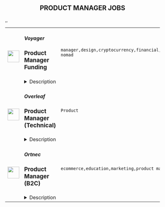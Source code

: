 <div align="center"><h2>PRODUCT MANAGER JOBS</h2></div><table><tr>
                <td width="100" height="100" rowspan="2">
                    <img src="https://remoteok.com/assets/img/jobs/d8045fe945e97678055a4e2eccb37b7e1664694916.png" width="38px" height="auto">
                </td>
                <td width="300">
                    <h5>Voyager</h5>
                    <h3>Product Manager Funding</h3>
                </td>
                <td width="300">
                    <code>manager,design,cryptocurrency,financial,finance,banking,leader,management,operational,marketing,healthcare,backend,digital nomad</code>
                </td>
                <td width="200">
                <text>3 days ago</text>
                </td>
                <td width="100" rowspan="2">
                <a href="https://remoteOK.com/remote-jobs/remote-product-manager-funding-voyager-126852" align="right" target="_blank">Apply</a>
                </td>
            </tr>
            <tr>
                <td colspan="3">
                <details><summary>Description</summary>
                <div class="content-intro">
<p><span style="font-weight:400;">Voyager is a Publicly traded company listed on the Toronto Stock Exchange (VOYG), OTC Markets (VYGVF) and the Frankfurt Exchange (UCD2). Voyager is the global leader in agency cryptocurrency brokerage. At Voyager we are building the financial services firm of the future that will be used by millions of users globally to easily access trade, invest and earn in the cryptocurrency markets.Â </span></p>
<p><span style="font-weight:400;">We are a team of finance and technology industry veterans dedicated to empowering and servicing investors in one of the most exciting asset classes to date - crypto. Our founders stem from reputable finance and technology organizations like E*TRADE, Uber, TradeIt, Lightspeed Financial and more.</span></p>
<p><span style="font-weight:400;">The Voyager team includes employees with diverse backgrounds and skills. Our culture has quickly grown into one that promotes collaboration, transparency, and entrepreneurialism.</span></p>
<p><span style="font-weight:400;">To learn more about Voyager please visit us at <a href="http://www.investvoyager.com" rel="noopener noreferrer nofollow">www.investvoyager.com</a>.</span></p>
<p><span style="font-weight:400;">We are changing the world and love what we do so if you want to work at a fast paced, exciting environment please apply.</span></p>
</div><p><span style="font-weight:400;">Voyager is seeking a talented, results-driven Product Manager to bridge the gap between business and technology, acting as point of contact for teams across the business to streamline the funding process.</span></p>
<p><span style="font-weight:400;">As Product Manager of Funding you will partner with Stakeholders from Business/Marketing, Design, Treasury/Accounting, Development, Compliance, Security, and Support to streamline the customer funding process ensuring the experience is straightforward and frictionless.Â  You will monitor and measure changes impacting the funding process and work to refine, optimize and improve the user experience and backend processes needed to support customer funds on and off the platform.Â  You will research and advise on new fiat funding methods, technologies and opportunities that assist in increased AUM.</span></p>
<p><span style="font-weight:400;">This role must be comfortable partnering with internal and external partners and stakeholders to identify opportunities for improvement and execute on strategic initiatives related to customer funding services. </span></p>
<h2>Responsibilities:</h2>
<ul>
<li style="font-weight:400;"><span style="font-weight:400;">Accountability for Voyagerâs client funding process, inclusive of product design and internal/external stakeholder management across product, business operations, technology, compliance, fraud/risk, support, marketing and data.</span></li>
<li style="font-weight:400;"><span style="font-weight:400;">Manage relationships with external technology partners used for fiat funding to ensure we get the most out of the partnerships and technologies used.Â  Advocate for features and improvements that benefit our client funding needs.</span></li>
<li style="font-weight:400;"><span style="font-weight:400;">Research and become an expert on competitors to our existing funding technology partners.Â  Make recommendations based on data if/when new relationships or technologies should be leveraged to continue to improve and refine funding activities.</span></li>
<li style="font-weight:400;"><span style="font-weight:400;">Analyze market trends, competition and customer experience journeys to inform product, driving improvements and innovation to the funding process.</span></li>
<li style="font-weight:400;"><span style="font-weight:400;">Ability to connect consumer insights/needs with data driven analysis to create and prioritize the funding product roadmap</span></li>
<li style="font-weight:400;"><span style="font-weight:400;">Integrate analysis and customer feedback into product requirements to ensure features satisfy customer needs and desires</span></li>
<li style="font-weight:400;"><span style="font-weight:400;">Define criteria to measure success/failure for client funding process changes.Â  Work with appropriate teams to complete user studies, A/B tests or other types of experimentation when making changes as appropriate.</span></li>
<li style="font-weight:400;"><span style="font-weight:400;">Ensure quality deployment and operational excellence around feature launches, including the creation of success metrics and evaluation of performance</span></li>
</ul>
<h2>Qualifications:</h2>
<ul>
<li style="font-weight:400;"><span style="font-weight:400;">5+ years leading product-focused initiatives</span></li>
<li style="font-weight:400;"><span style="font-weight:400;">Experience with product management in the fin-tech industry specifically around banking services such as ACH transfers, wires, payments, etc.</span></li>
<li style="font-weight:400;"><span style="font-weight:400;">Knowledge of regulations, banking systems and technologies, and compliance requirements for funding activities</span></li>
<li style="font-weight:400;"><span style="font-weight:400;">Results-driven, solutions and customer focused, with strong business acumen and ability to drive teams through rapid execution</span></li>
<li style="font-weight:400;"><span style="font-weight:400;">Self starter attitude with comfort in ambiguity</span></li>
<li style="font-weight:400;"><span style="font-weight:400;">Strong written and verbal communication skills</span></li>
<li style="font-weight:400;"><span style="font-weight:400;">Experience with Kanban SDLC desired</span></li>
<li style="font-weight:400;"><span style="font-weight:400;">Experience with feature experimentation via tools such as LaunchDarkly desired</span></li>
</ul><div class="content-conclusion">
<h2><span style="font-weight:400;">What we offer</span></h2>
<ul>
<li style="font-weight:400;"><span style="font-weight:400;">Competitive Salary</span></li>
<li style="font-weight:400;"><span style="font-weight:400;">Employee Benefits including healthcare (medical, dental, vision) and 401k</span></li>
<li style="font-weight:400;"><span style="font-weight:400;">Stock OptionsÂ </span></li>
<li style="font-weight:400;"><span style="font-weight:400;">Unlimited PTO</span></li>
</ul>
<p><span style="font-weight:400;">Voyager is headquartered in New York City with satellite offices in New Jersey, California, Toronto and Bordeaux.</span></p>
<p><span style="font-weight:400;">Please contact us via the button below or at careers@investvoyager.com with your resume and a brief explanation as to why you would like to join the Voyager team.</span></p>
<p><span style="font-weight:400;">*Please note that during COVID-19 we are working remotely.</span></p>
</div><br/><br/>Please mention the word **FRESHER** and tag RNDQuMjEwLjEwMi4xNTg= when applying to show you read the job post completely (#RNDQuMjEwLjEwMi4xNTg=). This is a beta feature to avoid spam applicants. Companies can search these words to find applicants that read this and see they're human.
                </details>
                </td>
            </tr>,<tr>
                <td width="100" height="100" rowspan="2">
                    <img src="https://wwr-pro.s3.amazonaws.com/logos/0081/7498/logo.gif" width="38px" height="auto">
                </td>
                <td width="300">
                    <h5>Overleaf</h5>
                    <h3> Product Manager (Technical)</h3>
                </td>
                <td width="300">
                    <code>Product</code>
                </td>
                <td width="200">
                <text>4 days ago</text>
                </td>
                <td width="100" rowspan="2">
                <a href="https://weworkremotely.com/listings/overleaf-product-manager-technical" align="right" target="_blank">Apply</a>
                </td>
            </tr>
            <tr>
                <td colspan="3">
                <details><summary>Description</summary>
                <img src="https://we-work-remotely.imgix.net/logos/0081/7498/logo.gif?ixlib=rails-4.0.0&w=50&h=50&dpr=2&fit=fill&auto=compress" />

<p>
  <strong>Headquarters:</strong> London, England, United Kingdom
    <br /><strong>URL:</strong> <a href="https://www.overleaf.com">https://www.overleaf.com</a>
</p>

<p><strong>What We Do</strong></p>
<p>Overleaf builds modern collaborative authoring tools for scientists — like Google Docs for Science. We make an online, real-time collaborative editor for papers, theses and other documents written in the LaTeX markup language.</p>
<p>We have over ten million registered users from around the world and over 400,000 people use our platform each day. Our company is scaling up and we are looking for a Product Manager (Technical) who can take the lead on one of our core product areas.</p>
<p>We were recently recognised as one of the<a href="https://www.overleaf.com/blog/overleaf-recognized-as-one-of-the-uks-top-100-fastest-growing-businesses" class="external"> UK's top 100 fastest growing businesses</a> and as the<a href="https://www.overleaf.com/blog/overleaf-named-2020-saas-awards-winner" class="external"> Best SaaS for Nonprofits or Education</a> in the 2020 SaaS Awards Program. We're part of the<a href="https://www.digital-science.com/" class="external"> Digital Science</a> family of science, health and ed-tech companies.</p>
<p><strong>The Product Team</strong></p>
<p>We are an interdisciplinary team made of product managers, UX designers and data analysts. We are a relatively new team, with most people joining in 2021, and small enough that everyone has a few hats to wear, but large enough that we have experts who can guide the rest of the team in their area, such as User Research, User Experience or Analytics. Some of us come from a teaching background, marketing, engineering, QA and more disciplines, which gives the team its unique flavour. Our mission is to explore the future of Overleaf through data, design and research.</p>
<p><strong>Your New Role</strong></p>
<p>As we expand, we are growing the product team to let us have owners for each of our core areas, namely Editor, B2C growth, Institutions and Enterprise. For this reason, we are now looking to hire an experienced Product Manager who can lead our discovery and development initiatives across one of these areas. You will take ownership of researching, understanding and delivering value to our users, enhancing their workflows for both our hosted SaaS and on-premises solutions. As part of a Product Trio (Product, UX, Engineering - plus others), you will map opportunities using product discovery methods and shape your own roadmap and KPIs. You will lead on projects related to your area of expertise from start to finish. This will usually involve: </p>
<ul> <li>Understanding user needs:<ul> <li>Carry out primary research to understand users and their pain points, identifying opportunities to address them.</li> <li>Nurture and grow our rich database of user insights, mining data as needed and present it to stakeholders in various contexts.</li> <li>Based on research insights, formulate hypotheses to be tested with a variety of qualitative and quantitative methods.</li> </ul> </li> <li>Shaping and developing solutions:<ul> <li>Shape a vision, define the problem and align the team with clear goals, objectives and user stories.</li> <li>Map and test assumptions with a variety of qualitative and quantitative methods.</li> <li>Distil existing user research data to support the team in making the right decisions.</li> <li>Work closely with UX designers, data analysts and engineers throughout the release process, from shaping to building, testing and releasing.</li> <li>Clearly define measures of success for A/B testing, balancing the need for accuracy with shipping value to users quickly.</li> <li>Recognise and celebrate success regularly when things go well, while fostering a growth mindset when things don't go so well.</li> <li>Lead and facilitate planning sessions with your team to prioritise work, often applying decision-making frameworks (e.g. RICE).</li> <li>Keep other stakeholders informed as progress is made, through regular demos, Show &amp; Tells and presentations.</li> </ul> </li> <li>Understanding the Business. You will specifically own the relationship with a core department (e.g. Sales and Account Management teams for the Institutional/Enterprise core area, or Marketing for our B2C Growth area):<ul> <li>Develop and manage a solid product roadmap for your core area.</li> <li>Map opportunities and manage input from your stakeholders to enhance our offering on an ongoing basis.</li> <li>Clearly communicate our roadmap and product changes in advance of their launch and help them manage communications to customers.</li> <li>Take part in customer onboarding sessions, webinars and/or sales negotiations and use these opportunities to conduct user research.</li> </ul> </li> <li>Work closely with other departments to:<ul> <li>Help them access and understand product information (e.g. releases for our On-Premises product, key features, product roadmap). </li> <li>Explain technical dependencies and how they may affect our roadmap.</li> <li>Help them access product data/metrics that can provide useful insights for their departments.</li> <li>Bring the user perspective in meetings and engage stakeholders with our continuous user research efforts and insights.</li> </ul> </li> <li>Strategy and planning: <ul> <li>You will input and contribute to the main product roadmap and take part in planning meetings on an ongoing basis. </li> <li>You will develop a set of strategic goals and KPIs for your core area on an annual basis, updating stakeholders on progress throughout the year.</li> </ul> </li> </ul>
<p>This year, we are excited about:</p>
<ul> <li>Having launched our most popular feature yet, a way to <a href="https://www.overleaf.com/blog/new-feature-ready-set-detach" class="external">detach the PDF view</a> in another window, which allows users to work on multiple monitors.</li> <li>Relaunching our core editor in CodeMirror 6 for improved functionality and accessibility.</li> <li>Enhancing the collaboration experience on our product to make it even more compelling for individual users and Enterprise teams. We are currently testing assumptions around shared spaces.</li> <li>Collaborating with more partners to enhance the editing experience through new technologies.</li> </ul>
<p>We also got excited when our UX team won a prestigious award for delivering a seamless integration between Overleaf and ShareLaTeX:  <a href="https://www.overleaf.com/blog/congratulations-to-paulo-john-and-sven-best-case-study-at-acm-chi2021" class="external">https://www.overleaf.com/blog/congratulations-to-p...<br></a></p> <p><strong>How We Work</strong><br></p>
<p>Overleaf is remote-first — all staff work remotely and this is<a href="https://www.overleaf.com/about/values" class="external"> part of our values</a>. We also have an office space in London for those that want to use it, and when the pandemic settles down we'll again get the whole team together in London a few times a year for face-to-face time.</p>
<p>Our core hours for meetings are 2pm-5pm UK time; we try to schedule all team meetings during this time, including daily 10-15 minute standup calls and biweekly company update calls.</p>
<p>We always collect user feedback to inform our work. We have UX professionals on our team, and we run surveys and user interviews on a weekly basis to inform our Product Discovery process. You can read more about how we introduced these methods in this <a href="https://www.overleaf.com/blog/how-we-introduced-product-discovery-methods-at-overleaf-in-3-steps" class="external">blog post</a>.</p>
<p>We have a flexible roadmap that we review quarterly, which includes regular user-facing releases. Our Product team works closely with everyone in the company, often as part of a Product Trio (Product, UX, Engineering, with other departments as needed) to understand every aspect of how we can best deliver value to our users. Our roadmap also includes initiatives driven by staff and quarterly hackathons to keep our learning fresh.</p>
<p><strong>How We Hire<br></strong></p>The stages in our hiring process are typically:<ol> <li>We ask you to submit a CV and a cover letter stating why you would like to work for Overleaf.</li> <li>We will aim to update you on the status of your application within two weeks from when we receive it.</li> <li>We'll follow up by email (or sometimes schedule a phone call) with any questions we have about your application, usually around logistics, your ambitions and your expectations about the role.</li> <li>We'll schedule a more in-depth interview, which is typically followed or combined with a practical assignment. For the practical, you'll have the option of either completing a homework assignment, which requires about one hour of your time before the interview, or doing an exercise during the interview, if you prefer. The exercises are practical in nature, and you can use Google, etc., and ask us questions.</li> <li>We may ask you to attend a second, shorter, interview with our Founders.</li> <li>We'll make an offer. We usually interview in batches, so there may be a short delay while we interview other candidates, but we will try to keep you informed throughout the process.</li> </ol>
<p>If you have a deadline, please let us know in your application, and we will try to be accommodating.</p>
<p><strong>Who You Are<br></strong></p>
<ul> <li>Experienced in Product Management as a discipline. You can switch from managing demanding stakeholders to resolving technical trade-offs with the Engineering team, always bringing the focus back on our long-term vision and delivering user value.</li> <li>Technical. You are familiar with LaTeX or willing to learn about LaTeX and its use within academia and industry. You also understand the difference between a SaaS product and its on-premises counterpart, including their underpinning technologies, e.g. Docker.</li> <li>Commercially minded. You have commercial experience within a B2C SaaS product and/or Enterprise. For example, you are able to read user research insights through a commercial lens, with a view to grow the business while shipping value to users.</li> <li>Empathetic. You are curious about people and their stories. You are able to understand user and stakeholder needs, while still being able to push back or negotiate as necessary.</li> <li>Data-driven. You enjoy finding ways to measure success and dig into data to make decisions. Whether it's from a survey, a database or a user interview, you are comfortable drawing insights and presenting them to your stakeholders.</li> </ul>Self-motivated. You are a natural at making plans, keeping people aligned along the way and thrive when you see a vision come to life.<p><strong>Requirements</strong></p>
<p>We require that you:</p>
<ul> <li>Have a minimum of 3-4 years of relevant experience.</li> <li>Will work for us full time.</li> <li>Will usually be available in our core hours, 2pm-5pm UK time.</li> <li>Are based in the UK, EU, US or Canada.</li> </ul>
<p><strong>Benefits</strong></p>
<ul> <li>Remote and flexible working.</li> <li>Salary £50k-£75k per year depending on experience.</li> <li>You would join a small, dedicated and growing team.</li> <li>We're substantially (around 80%) open-source, so your work will often be on open source code.</li> <li>We organise company and team meetups several times a year for valuable face-to-face time.</li> <li>We'll provide a new Mac, PC or Linux laptop, along with a stipend for other equipment.</li> <li>We provide a training budget and allocate time for training; many of our developers choose to attend relevant industry conferences or buy training materials.</li> <li>We run regular<a href="https://www.overleaf.com/blog/overleafs-remote-hackathon-revisited-one-year" class="external"> remote hackathons</a> to keep learning and experimenting.</li> <li>We run a weekly internal seminar series with short talks from staff about their work or personal projects, new technologies and techniques.</li> <li>Additional benefits package varies by country. Please ask us.</li> </ul>
<p>We're an equal opportunity employer. All applicants will be considered for employment without attention to race, colour, religion, sex, sexual orientation, gender identity, national origin, veteran or disability status.</p>

<p><strong>To apply:</strong> <a href="https://weworkremotely.com/remote-jobs/overleaf-product-manager-technical">https://weworkremotely.com/remote-jobs/overleaf-product-manager-technical</a></p>

                </details>
                </td>
            </tr>,<tr>
                <td width="100" height="100" rowspan="2">
                    <img src="https://weworkremotely.com/assets/IsotypeV2-1ebe3dd57673f3e8d02b7490bc0faaef55d6a95d3a4aaf17298bd3ed503ae7fe.svg" width="38px" height="auto">
                </td>
                <td width="300">
                    <h5>commercetools Integrated Offerings</h5>
                    <h3> Technical Product Manager - Core/Bundling, fully remote (f/*/m)</h3>
                </td>
                <td width="300">
                    <code>Product</code>
                </td>
                <td width="200">
                <text>11 days ago</text>
                </td>
                <td width="100" rowspan="2">
                <a href="https://weworkremotely.com/remote-jobs/commercetools-integrated-offerings-technical-product-manager-core-bundling-fully-remote-f-m" align="right" target="_blank">Apply</a>
                </td>
            </tr>
            <tr>
                <td colspan="3">
                <details><summary>Description</summary>
                

<p>
  <strong>Headquarters:</strong> Munich
    <br /><strong>URL:</strong> <a href="https://commercetools.com/careers/jobs">https://commercetools.com/careers/jobs</a>
</p>

<div>
<strong><br>Location</strong>: No location restrictions, we hire remotely worldwide 🌍<br><br>
</div><div>
<strong>Language:</strong> We operate internally and externally in English (US)<br><br>
</div><div>
<strong>Hours:</strong> 40 hours per week for full-time. You are free to choose your own hours as long as there's some overlap during the daytime of our CET team for meetings and other internal cultural events<br><br>
</div><div>
<strong>Part-time options:</strong> We will consider part-time options for this role, mention what you are looking for in your application<br><br>
</div><div>
<strong>Level: Mid </strong>(3+ years)<br><br>
</div><div>
<strong>Salary:</strong> We are looking to offer around €51,000 to €77,000 for this role depending on experience and location<br><br>
</div><div>
<br><br>
</div><div>
<strong>---------------------------------------—<br></strong><br>
</div><div>
<br><br>
</div><div>
<strong>🌟 The Opportunity<br></strong><br>
</div><div>
<br>Together with the Senior Product leadership (CPO, VP Product, etc.), this enthusiastic global Product team is defining our product vision and roadmap. <br><br>
</div><div>commercetools for Growth is a newly created solution (and team) that will enable Scaling Brands &amp; Merchants to quickly launch on a flexible, best-in-class composable stack with low effort and without the need for a big development team, keeping their iteration speed high to optimize business outcomes. The key to achieving this is to build a bundle of market-leading MACH products (commercetools products and partner products) that are perfectly connected and pre-configured. This will enable Scaling Brand and Merchants to launch quickly, iterate fast through business-user tooling and make sure that this is the last re-platforming they will ever have to do. <br><br>
</div><div>This is a great opportunity to marshal a product that has the potential to have a long-lasting impact on the commerce landscape for aspiring brands and retailers. If you are looking for a place where your contribution makes a difference, and if you never want to stop learning and growing, join our product management team!<br><br>
</div><div>
<br><strong><br>🚀 Your Mission<br></strong><br>
</div><ul>
<li>Design and improve the vision and implementation of the actual bundle of MACH products that form commercetools for Growth</li>
<li>Make sure (together with engineering), that the technical architecture of the commercetools for Growth bundle is best-in-class</li>
<li>Own the connectors between the MACH products in the bundle from a product perspective</li>
<li>Lead initiatives to enhance the experience of customer interaction with such a bundled solution (e.g. SSO, business user interface, etc.)</li>
<li>In the end, build the core of the commercetools for Growth solution, so the “Fast-Launch-Store team” (second team in commercetools for Growth) can take the bundle and pre-configure it and enhance it to enable the customers to launch faster and faster</li>
<li>Think big, scope small, and quickly iterate collectively with your team to make sure that you solve the right problems</li>
<li>Use your product sense, collectively with a qualitative and data-informed approach to creating a solution brands and retailers love</li>
<li>Become part of our product community. We like to grow and learn together, including regular knowledge exchange sessions plus coaching from peers and the Head of Product.<br><br>
</li>
</ul><div><br></div><div>
<strong>👉 What is it like working in our team?<br></strong><br>
</div><div>
<strong>”</strong><em>We focus on solving customers' problems. To do that, we have to constantly learn new things. We have to rely on each other, trust each other, and know each other's strengths. The way we work together as a team makes this seem easy and gives a true sense of collaboration</em><strong>.” — Catherine, Product Manager<br><br></strong><br>
</div><div>
<strong><br>💪 What you will accomplish in your first 90-days<br></strong><br>
</div><ul>
<li>Comprehend the strategy, including market landscape, contenders, differentiation, and our business model guiding up to our vision</li>
<li>Get to know the company, the different teams, and how you can be an ally</li>
<li>Get to know your cross-functional team, take part in planning, co-working sessions, and other ceremonies</li>
<li>Get to know the business buyers by attending customer and prospect meetings and reading notes from previous sessions</li>
<li>Comprehend our commercetools for Growth architecture to know better how each piece works collectively and fits into the broader tech ecosystem to start planning for coming extensions</li>
</ul><div>
<strong><br>🧩 You will likely have this experience<br></strong><br>
</div><ul>
<li>3 or more years of experience as a product manager in areas such as headless eCommerce technologies,  microservice architecture, B2B product management and eCommerce product/project management</li>
<li>High technical knowledge / architecture knowledge, preferably in the eCommerce domain</li>
<li>Desire to comprehend brands and retailers — their motivation, needs, and how they work</li>
<li>Experience working with commerce or a similar complex domain, with a big ecosystem and many extensions</li>
<li>Self-assured presenter and facilitator. You can clearly communicate product resolutions and the rationale behind them, and you’re not afraid to go against consensus by asking the right questions</li>
<li>Self-starter, looking for pragmatic solutions</li>
</ul><div><br></div><div>
<strong><br>🚀 About Us<br></strong><br>
</div><div>At commercetools Frontend, we're a fully remote company a Series C company valued at ¢1.9bn, and were named a Leader in the 2021 Gartner® Magic Quadrant™ for Digital Commerce for the second year in a row. <br><br>
</div><div>We are formerly Frontastic, a remote-first company since 2017 we know how to do remote work properly. We joined commercetools in November 2021 and are still growing and focused on our mission: Let commerce teams build the incredible. Do you want to be part of this exciting journey?<br><br>
</div><div>
<strong><br>👏 We're offering:<br></strong><br>
</div><ul>
<li>A <strong>remote setup</strong> and processes tailored for remote workers (and digital nomads)</li>
<li>An <strong>open learning and development budget</strong>, including an internal learning academy</li>
<li>The <strong>freedom</strong> of planning your work around life and not the other way round — we want you to bring your full self to work, and this includes owning your daily routines</li>
<li>An insurance policy that covers <strong>medical, dental and vision</strong>
</li>
<li>An <strong>allowance of 28 days leave plus public holidays</strong> in your home country</li>
<li>A <strong>company laptop of your choice</strong> and a personal budget for any additional equipment you need — you will be able to purchase it yourself with a virtual company credit card</li>
<li>A variety of <strong>regular virtual events</strong>, including celebrating our successes, paid lunches, and other activities organized by our People team</li>
<li>A 5-day <strong>yearly retreat</strong> where we meet with the whole team and spend time together at a beautiful place for additional social bonding</li>
</ul><div>
<strong><br>🤝 Our hiring process<br><br></strong><br>
</div><div>We have designed our hiring process with the candidate's experience in mind. This is important to us as we know to build the best product possible, we need the best people. Learn more about our hiring process.</div><div>
<br>🕒 We aim to respond to all candidates within 72 hours (except on weekends).<br><br>
</div><div>1️⃣ Submit your application to our team for review<br><br>
</div><div>2️⃣ Discovery call (45min) with our Product Leadership, to discuss the role, our culture, and find out if it's a good alignment with your own preferences and skills<br><br>
</div><div>3️⃣ Culture questions (via email) to see how you approach important topics such as growth and work planning</div><div>
<br>4️⃣ First interview (60min) with one of our Product Managers to have a deeper discussion about the role as well as find out how you'll make an impact inside the team<br><br>
</div><div>5️⃣ Second interview (60min) with our Engineering Leadership to discuss our engineering teams, cross-functional collaboration, and new Growth product<br><br>
</div><div>6️⃣ You'll be invited to complete a presentation on a specific topic as part of the interview process. You'll have a chance to prepare a 20-minute presentation to a panel of Frontastic product and development team members, followed by a 20-minute Q and A and then 10-min at the end for candidate questions.<br><br>
</div><div>7️⃣ Coffee Break (30min) an informal chat with members of the team to get to know who you'll be working with<br><br>
</div><div>
<br><strong><br>💬 We'd love to hear from you<br></strong><br>
</div><div>If you have any questions about the role, email our Talent team at <a href="mailto:people@frontastic.cloud">people@frontastic.cloud</a>. Applications will only be accepted directly through the job application form.<br><br>
</div><div>Want to know more about us? You can find out more on our <a href="https://commercetools.com/?location=emea">website</a>.<br><br>
</div><div>If this role is not for you, but you know of someone who'd be a great fit, we would really appreciate it if you could share this role with them!<br><br>
</div><div>
<br><br>
</div><div>
<strong>ℹ️ Equal Opportunities<br></strong><br>
</div><div>🔍 Are you looking for something else? Check out our <a href="https://commercetools.com/careers">Career Page </a>and our <a href="https://commercetools.com/">Website</a> for more information.<br><br>
</div><div>
<em>We are all different and that is what makes us stronger! We hire great people from a </em><strong><em>wide variety of backgrounds</em></strong><em>, not just because it’s the right thing to do, but because it makes our company better.</em>
</div><div>
<em><br>commercetools celebrates being a </em><strong><em>diverse environment </em></strong><em>and is proud to be an </em><strong><em>equal opportunities employer</em></strong><em>. If your professional profile aligns with our specific hiring requirements and company culture, then we encourage you to apply. We will assess </em><strong><em>your competencies, future potential, approach</em></strong><em> to learning and self-development, and passion, and not your age, color, national origin, religion, gender, gender identity or expression, sexual orientation, familial status, genetics, or disability.</em>
</div>

<p><strong>To apply:</strong> <a href="https://weworkremotely.com/remote-jobs/commercetools-integrated-offerings-technical-product-manager-core-bundling-fully-remote-f-m">https://weworkremotely.com/remote-jobs/commercetools-integrated-offerings-technical-product-manager-core-bundling-fully-remote-f-m</a></p>

                </details>
                </td>
            </tr>,<tr>
                <td width="100" height="100" rowspan="2">
                    <img src="https://wwr-pro.s3.amazonaws.com/logos/0064/4683/logo.gif" width="38px" height="auto">
                </td>
                <td width="300">
                    <h5>Close</h5>
                    <h3> Sr. Product Manager</h3>
                </td>
                <td width="300">
                    <code>Product</code>
                </td>
                <td width="200">
                <text>32 days ago</text>
                </td>
                <td width="100" rowspan="2">
                <a href="https://weworkremotely.com/remote-jobs/close-sr-product-manager" align="right" target="_blank">Apply</a>
                </td>
            </tr>
            <tr>
                <td colspan="3">
                <details><summary>Description</summary>
                <img src="https://we-work-remotely.imgix.net/logos/0064/4683/logo.gif?ixlib=rails-4.0.0&w=50&h=50&dpr=2&fit=fill&auto=compress" />

<p>
  <strong>Headquarters:</strong> USA
    <br /><strong>URL:</strong> <a href="http://www.close.com">http://www.close.com</a>
</p>

<div><strong>About Us</strong></div><div>At Close, we're building the sales communication and collaboration platform of the future. With our roots as the very first sales CRM to include built-in calling, we're leading the industry in sales automation—helping companies to close more deals, faster than ever.  Since our founding in 2013, we've grown to become a profitable, 100% globally distributed ~60 person team that is dedicated to building a product our customers love.</div><div> </div><div>Our Product team is currently made up of three Designers and two Product Managers. We're looking for our third Product Manager to help accelerate product development at Close from idea through launch. </div><div><br></div><div>
<br><strong>About You</strong>
</div><div>We’re looking for someone with a unique talent set - someone who understands sales and can “speak the language” with sales managers, reps, and directors. Someone who can synthesize various use cases into clear problem statements. Someone who cares deeply about product details, has a great sense of product aesthetics, and can discuss the nitty gritty with engineers. </div><div><br></div><div>As a small product, design, and engineering team you’ll be responsible for all aspects of delivering a feature -- from concept through project managing it’s delivery. You will do it all.<br><br><strong>What you’ll do...</strong>
</div><ul>
<li>Turn the vague into the concrete. Talk with customers to discover &amp; define their needs, understand their problems, and document their use cases. </li>
<li>Write problem statements that clearly define shared needs across customers.</li>
<li>Create detailed product specs from your problem statements through collaboration with Product Design and Engineering.</li>
<li>Project manage the delivery of the feature -- get it on the engineering roadmap and ensure it’s delivered on time and up to the Product team’s standards. </li>
<li>Prepare for launches: work with the Marketing team on positioning/collateral, manage beta testers, write FAQs, define adoption / usage metrics, measure success, and share learnings.</li>
</ul><div>
<br><strong>You should...</strong>
</div><ul>
<li><strong>Ideally be located in an Americas time zone </strong></li>
<li>Have 2+ years of Product Management experience shipping B2B SaaS for SMBs.</li>
<li>Have 2+ years experience at software/internet companies in a product, engineering, or customer-facing role.</li>
<li>Love listening to customers and diving deep into their problems and needs.</li>
<li>Be detail-oriented, organized, and great at writing.</li>
<li>Have good product vision &amp; design sense. </li>
<li>Be comfortable writing specs, drawing wireframes, &amp; rapidly iterating on new feature ideas.</li>
<li>Have experience with metrics/analytics tools</li>
<li>Be growth minded; pushing to ship Product that focuses on moving the needle.</li>
</ul><div>
<br><strong>Bonus points if you...</strong>
</div><ul>
<li>Have experience in sales or with sales tools / CRMs</li>
<li>Have significant experience in Figma or other design/prototyping tools</li>
<li>Have a technical/engineering background, not afraid to dabble in Python, HTML, CSS, or SQL.</li>
</ul><div>
<br><strong>Why Close? </strong>
</div><ul>
<li>
<a href="https://www.youtube.com/watch?v=ZbyGnLhtj0o&amp;feature=youtu.be">Culture video</a> 💚</li>
<li>100% remote company <em>(we believe in trust and autonomy)</em>
</li>
<li>Choose between working 5 days/wk (standard full-time) or 4 days/wk @ 80% pay</li>
<li>
<a href="https://www.youtube.com/watch?v=gKjyXMz-q-Q&amp;feature=youtu.be">Annual team retreats</a> ✈️</li>
<li>Quarterly virtual summits</li>
<li>5 weeks PTO + Winter Holiday Break</li>
<li>2 additional PTO days every year with the company</li>
<li>1 month paid sabbatical every 5 years</li>
<li>Co-working stipend</li>
<li>Paid parental leave</li>
<li>Medical, Dental, Vision with HSA option (US residents)</li>
<li>401k matching at 6% (US residents)</li>
<li>Dependent care FSA (US residents)</li>
<li>Contributor to <a href="https://stripe.com/climate">Stripe's climate</a> initiative 🌍❤️ </li>
<li>
<a href="https://close.io/about/">Our story and team</a> 🚀</li>
</ul><div>At Close, everyone has a voice. We encourage transparency and practice a mature approach to the work-place. In general, we don’t have strict policies, we have guidelines. Work/Life harmony is an important part of our business - we believe you bring your best to work when you practice self-care (whatever that looks like for you).  </div><div><br></div><div>We come from 16 countries located in 5 of the 7 continents -- looking at you Antarctica and Australia ;-) ….. We’re a collection of talented humans rich in diverse backgrounds, lifestyles, and cultures. Every year we meet up somewhere around the world to spend time with one another. These gatherings are an opportunity to strengthen the social fiber of our global community.</div><div><br></div><div>Our team is growing in more ways than one - we’ve recently launched 17 babies (and counting!). Unanimously, our favorite and most impactful value is “Build a house you want to live in.” We strive to make decisions that are authentic for our people and help our customers become more successful. </div><div><br></div><div><em>Our application process was designed to promote equitable and unbiased hiring practices. We ask a small series of questions that are similar to what would be asked in the first interview. This helps us learn more about you right from the start so please be sure to answer each question thoughtfully. Each application will receive two screens by two different reviewers. Regardless of fit, you will hear back from us letting you know if we'll be moving forward.</em></div>

<p><strong>To apply:</strong> <a href="https://weworkremotely.com/remote-jobs/close-sr-product-manager">https://weworkremotely.com/remote-jobs/close-sr-product-manager</a></p>

                </details>
                </td>
            </tr>,<tr>
                <td width="100" height="100" rowspan="2">
                    <img src="https://remotive.com/job/1404410/logo" width="38px" height="auto">
                </td>
                <td width="300">
                    <h5>FormSwift</h5>
                    <h3>Product Manager</h3>
                </td>
                <td width="300">
                    <code>AWS,C,javascript,marketing</code>
                </td>
                <td width="200">
                <text>1 days ago</text>
                </td>
                <td width="100" rowspan="2">
                <a href="https://remotive.com/remote-jobs/product/product-manager-1404410" align="right" target="_blank">Apply</a>
                </td>
            </tr>
            <tr>
                <td colspan="3">
                <details><summary>Description</summary>
                <div><strong style="">About Us</strong></div>
<div>FormSwift develops tools that make it easy to create, edit, and sign any document. Since our founding in 2012, millions of customers have used FormSwift to do everything from making business plans and rental agreements to filling out tax and student loan deferment forms.</div>
<div> </div>
<div>Document creation and management are often tricky, but it doesn’t have to be. Our goal is to modernize document creation with software that’s easy to use, fast, and reliable.</div>
<div> </div>
<div><strong style="">The Role</strong></div>
<div>FormSwift is looking for a Product Manager to join our 6 person product team as the third product manager hire. </div>
<div> </div>
<div>You will be responsible for growing our customer base by a/b testing on our growth and conversion funnels. You will deliver better user experiences to our 2 million monthly unique visitors through data-driven decision making. You will collaborate with engineering, design, and analytics. You will execute on the product process end-to-end, from identifying opportunities to crafting thoughtful hypotheses to test. At FormSwift, we want you to be customer-obsessed, fail fast, and iterate quickly. </div>
<div> </div>
<div>You will work with and be mentored by experienced product managers, designers and engineers.</div>
<p><br><br></p>
<div class="h3">Responsibilities</div>
<ul>
<li>Build a prioritized a/b testing roadmap for conversion and growth funnels </li>
</ul>
<ul>
<li>Support the customer service team by analyzing user feedback and delivering solutions </li>
</ul>
<ul>
<li>Execute day-to-day agile development process for two engineering subteams</li>
</ul>
<ul>
<li>Work with engineering team leads and managers to project manage and prioritize for engineering maintenance initiatives</li>
</ul>
<ul>
<li>Collaborate with engineering, QA, marketing, analytics, and design</li>
</ul>
<ul>
<li>Work with other product managers to define and execute on product strategy</li>
</ul>
<p><br><br></p>
<div class="h3">Requirements</div>
<ul>
<li>Bachelor’s degree with 1-3 years of product management experience</li>
</ul>
<ul>
<li>Demonstrated product intuition and user empathy to craft thoughtful user experiences</li>
</ul>
<ul>
<li>Data-driven and action-oriented</li>
</ul>
<ul>
<li>Creative problem solver willing to pitch in where needed</li>
</ul>
<ul>
<li>Excellent verbal and written communication </li>
</ul>
<ul>
<li>Organized and detail-oriented</li>
</ul>
<ul>
<li>Entrepreneurially-minded: works well with ambiguous instructions, conversion-oriented goals, and a fast-paced environment</li>
</ul>
<p><br><br></p>
<div class="h3">Preferred</div>
<ul>
<li>A/b testing experience</li>
</ul>
<ul>
<li>Basic knowledge of SQL and/or analytics tools like Google Analytics and Mixpanel</li>
</ul>
<ul>
<li>Basic knowledge of Javascript</li>
</ul>
<p><br><br></p>
<div class="h3">Benefits</div>
<ul>
<li>80% paid premiums for Medical, Dental, and Vision Insurance</li>
</ul>
<ul>
<li>4% 401K Matching</li>
</ul>
<ul>
<li>$150 per month to spend on perks of your choice through Fringe</li>
</ul>
<ul>
<li>Team building via regular company “virtual happy hours” and an annual company trip (Post-COVID)</li>
</ul>
<ul>
<li>Unlimited PTO...take time off when you need it!</li>
</ul>
<div><strong style="">5 Things to Know About Working at FormSwift</strong></div>
<div>1. Modern technologies and practices: We use Python and React (and Next.js) and Terraform on AWS. We practice continuous deployment to iterate on product. </div>
<div>2. Remote first: All FormSwift employees have the option to work remotely from anywhere in the United States. Post-COVID, we plan to reopen our San Francisco office but will continue to support all employees who wish to work remotely.</div>
<div>3. Data-driven. We make decisions about what to build using the I-C-E framework. We test and validate changes at each step.</div>
<div>4. Sustainable: FormSwift has been consistently profitable and has never raised outside funding (venture capital). This gives us the freedom to focus on building great products without worrying about “burn rate.” We also strongly encourage employees to maintain a healthy work/life balance, and work at a sustainable pace and offer unlimited PTO.</div>
<div>5. Growth: We place a lot of emphasis on employee development. We offer mentorship and professional development opportunities. We’re also growing quickly and prefer promoting current employees to making outside hires (when feasible) as more senior leadership roles open up.</div>
<img src="https://remotive.com/job/track/1404410/blank.gif?source=public_api" alt=""/>
                </details>
                </td>
            </tr>,<tr>
                <td width="100" height="100" rowspan="2">
                    <img src="https://remotive.com/job/1388899/logo" width="38px" height="auto">
                </td>
                <td width="300">
                    <h5>Ortnec</h5>
                    <h3>Product Manager (B2C)</h3>
                </td>
                <td width="300">
                    <code>ecommerce,education,marketing,product manager</code>
                </td>
                <td width="200">
                <text>25 days ago</text>
                </td>
                <td width="100" rowspan="2">
                <a href="https://remotive.com/remote-jobs/product/product-manager-b2c-1388899" align="right" target="_blank">Apply</a>
                </td>
            </tr>
            <tr>
                <td colspan="3">
                <details><summary>Description</summary>
                <p><strong>About Us</strong></p>
<p>We are a thriving company in the eCommerce space, with operations worldwide. As a 19-year-old “startup”, we offer employees a balance between the stability of a larger organisation, while maintaining our culture of an innovative, leading-edge startup. <br>The head office is located in Montreal and we have offices in Canada, United States and Europe (Cyprus, Georgia, Ukraine).</p>
<p><strong>Our commitment to diversity &amp; inclusion</strong><br>We are building a diverse and inclusive company. As an equal opportunity employer (EOE) we do not discriminate based on race, color, ethnicity, ancestry, national origin, religion, sex, gender identity, gender expression, sexual orientation, age, disability, veteran status, genetic information, marital status or any legally protected status.<br>We are a people first company that strives to create the best experience for our employees by creating an inclusive, collaborative, challenging environment to learn and problem solve on a daily basis. We are a remote-enabled company, so if you want to work remotely once, twice or five days a week, you’ll have all the necessary tools and support you need to do so.</p>
<p><br><strong>About the Product</strong></p>
<p>Our website is the original clip marketplace delivering authentic content from studios to consumers worldwide. We are offering niche content not found anywhere else. </p>
<p><br><strong>Our Core Values</strong><br>• I TRUST YOU - We are honest, transparent and communicate with each other<br>• ONE TEAM - We collaborate, learn from each other, and are driven by continuous improvement and respect<br>• DRIVEN BY SUCCESS - We are like a competitive sports team. We build together, we are flexible and adaptive, and driven to win<br>• IDEAS DONE RIGHT - We value ideas and creativity, but we implement them right on the first try<br>• CUSTOMER-FOCUSED - DELIVERING HAPPINESS - We understand that our C4S community is at the core of our success<br>• THIS PLACE ROCKS! - We want to work in a place that is leading, amazing and we each take responsibility to make it amazing for our teammates<br> </p>
<p><strong>Job Summary</strong></p>
<p>As a Product Manager, B2C, you will be responsible for the business-to-consumer aspect of our 2-sided e-commerce marketplace. Driven by performance metrics, you understand that success is a balancing act between our business-minded Content Creators and our customers, whose purchases are driven by emotions. Your role is to achieve stability, growth and drive innovation. The two squads that deal directly with our customers are the Revenue squad and the Customers squad. The Revenue squad works on the shopping cart, the checkout page and all of the Calls To Action (CTAs) related to conversion on our e-commerce website. The goal of the Revenue squad is to increase revenue by converting our website visitors into paying customers. The Customers squad focuses on the user interface (UI) of our customer-facing website, and providing the best user experience (UX) possible. We are always looking to improve our UI/UX. The squad’s goal is to increase website visitors.</p>
<p><br>You will report to the Director of Product Management and will work alongside the Product Manager B2B. The Product Owner of each squad will help you implement the product vision and monitor progress. You will work with other departments including Design, Marketing, and BI to understand, prioritise and define the customer needs, while collaborating with the Engineering team to bring them to fruition. You will lead the product requirement gathering efforts and collaborate closely with stakeholders to ensure alignment with product vision, strategy, and business needs.</p>
<p><strong>Responsibilities</strong></p>
<ul>
<li>Track daily performance and be the Studios voice in delivering happiness</li>
<li>Monitor Key Performance Indicators (KPIs) daily and drive improvements</li>
<li>Create, plan, and communicate the product vision and roadmap</li>
<li>Create strategic plans which target company objectives and prioritise business value</li>
<li>Facilitate internal needs analysis with various departments, especially BI</li>
<li>Gather and analyse data for each feature, to build a business case, check viability, and forecast expected results</li>
<li>Gather requirements using established methods such as interviewing, surveys, prototyping and diagrams, to create effective well-researched specifications with clear acceptance criteria</li>
<li>Define product functionalities and plan feature iterations</li>
<li>Work with other Product Managers to ensure all dependencies are understood so new features can be released in a timely fashion</li>
<li>Work closely with the Product Owner who will focus on the work coordination of your vision and strategy</li>
<li>Determine key performance indicators (KPIs) for features</li>
<li>Monitor, maintain, and optimise all product features. Foster a sense of ownership with the team.</li>
</ul>
<p><strong>Skills and Qualifications</strong></p>
<ol>
<li>3 - 5 years experience as a professional Product Manager</li>
<li>Strong leadership skills</li>
<li>Experience with Scrum and Agile development</li>
<li>Strong analytical, technical, verbal, and written communication skills</li>
<li>Experience with Jira and Confluence</li>
<li>Fluent in English, spoken and written </li>
</ol>
<p><strong>Nice to have</strong></p>
<p>• Experience in the online entertainment space</p>
<p><strong>Personal Skills</strong></p>
<ul>
<li>You like the big picture, pushing the limits of what can be done, and outshining the competition</li>
<li>You live by the philosophy that great product development is a team sport and requires flexibility and relationship building</li>
<li>Able to work with all stakeholders and team members</li>
<li>Comfortable with multi-tasking, context switch, and able to handle a high volume of work and pressure</li>
<li>You listen well, are open minded, and respect other opinions, but you are decisive and confident</li>
</ul>
<p> </p>
<p><strong>Location: </strong>Remote. You are NOT required in the office - you can work 100% remotely.</p>
<p><strong>Time zone: </strong>Eastern (9-5 EST or close to that)</p>
<p><strong>We offer a competitive compensation plan and various perks including:</strong><br>• Annual bonus plans<br>• Employee benefits and insurance plan<br>• Paid vacation, personal days, and sick days<br>• Gym/fitness allowance<br>• Day off for your birthday<br>• Education allowance to keep your skills and learning current</p>
<p> </p>
<img src="https://remotive.com/job/track/1388899/blank.gif?source=public_api" alt=""/>
                </details>
                </td>
            </tr></table>